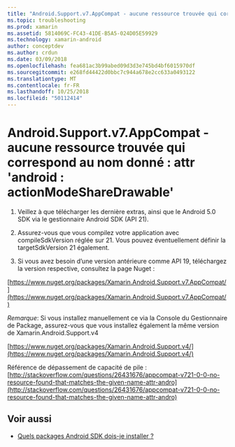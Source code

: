 ```yaml
---
title: "Android.Support.v7.AppCompat - aucune ressource trouvée qui correspond au nom donné : attr 'android : actionModeShareDrawable'"
ms.topic: troubleshooting
ms.prod: xamarin
ms.assetid: 5814069C-FC43-41DE-B5A5-024D05E59929
ms.technology: xamarin-android
author: conceptdev
ms.author: crdun
ms.date: 03/09/2018
ms.openlocfilehash: fea681ac3b99abed09d3d3e745bd4bf6015970df
ms.sourcegitcommit: e268fd44422d0bbc7c944a678e2cc633a0493122
ms.translationtype: MT
ms.contentlocale: fr-FR
ms.lasthandoff: 10/25/2018
ms.locfileid: "50112414"
---
```

# <a name="androidsupportv7appcompat---no-resource-found-that-matches-the-given-name-attr-androidactionmodesharedrawable"></a>Android.Support.v7.AppCompat - aucune ressource trouvée qui correspond au nom donné : attr 'android : actionModeShareDrawable'

1. Veillez à que télécharger les dernière extras, ainsi que le Android 5.0 SDK via le gestionnaire Android SDK (API 21).

2. Assurez-vous que vous compilez votre application avec compileSdkVersion réglée sur 21. Vous pouvez éventuellement définir la targetSdkVersion 21 également.

3. Si vous avez besoin d’une version antérieure comme API 19, téléchargez la version respective, consultez la page Nuget :

[https://www.nuget.org/packages/Xamarin.Android.Support.v7.AppCompat/](https://www.nuget.org/packages/Xamarin.Android.Support.v7.AppCompat/)

*Remarque*: Si vous installez manuellement ce via la Console du Gestionnaire de Package, assurez-vous que vous installez également la même version de Xamarin.Android.Support.v4

[https://www.nuget.org/packages/Xamarin.Android.Support.v4/](https://www.nuget.org/packages/Xamarin.Android.Support.v4/)

Référence de dépassement de capacité de pile : [http://stackoverflow.com/questions/26431676/appcompat-v721-0-0-no-resource-found-that-matches-the-given-name-attr-andro](http://stackoverflow.com/questions/26431676/appcompat-v721-0-0-no-resource-found-that-matches-the-given-name-attr-andro)

## <a name="see-also"></a>Voir aussi

- [Quels packages Android SDK dois-je installer ?](~/android/troubleshooting/questions/install-android-sdk-packages.md)

